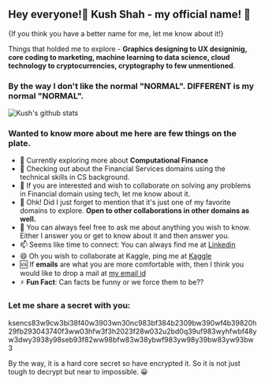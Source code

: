 ## Hey everyone!👋 Kush Shah - my official name! 🙂 
{If you think you have a better name for me, let me know about it!}

Things that holded me to explore - <b>Graphics designing to UX designinig, core coding to marketing, machine learning to data science, cloud technology to cryptocurrencies, cryptography to few unmentioned</b>. 


### By the way I don't like the normal "NORMAL". DIFFERENT is my normal "NORMAL".

![Kush's github stats](https://github-readme-stats.vercel.app/api?username=shahkv95&show_icons=true&theme=algolia&count_private=true)

### Wanted to know more about me here are few things on the plate. 

- 🔭 Currently exploring more about <b>Computational Finance</b>
- 🌱 Checking out about the Financial Services domains using the technical skills in CS background.
- 👯 If you are interested and wish to collaborate on solving any problems in Financial domain using tech, let me know about it.
- 🤔 Ohk! Did I just forget to mention that it's just one of my favorite domains to explore. <b>Open to other collaborations in other domains as well.</b>
- 💬 You can always feel free to ask me about anything you wish to know. Either I answer you or get to know about it and then answer you.
- 📫 Seems like time to connect: You can always find me at [Linkedin](https://linkedin.com/in/kush-shah-5a771b169/)
- 😄 Oh you wish to collaborate at Kaggle, ping me at [Kaggle](https://www.kaggle.com/kushshah95)
- 🆘 If <b>emails</b> are what you are more comfortable with, then I think you would like to drop a mail at [my email id](kushlinkedin@gmail.com)
- ⚡ <b>Fun Fact</b>: Can facts be funny or we force them to be??

<!--[![Top Langs](https://github-readme-stats.vercel.app/api/top-langs/?username=shahkv95&langs_count=8&theme=algolia)](https://github.com/anuraghazra/github-readme-stats) -->

### Let me share a secret with you:              
ksencs83w9cw3bi38f40w3903wn30nc983bf384b2309bw390wf4b39820h29fb293043740f3ww03hfw3f3h2023f28w032u2bd0q39uf983wyhfwbf48yw3dwy3938y98seb93f82ww98bfw83w38ybwf983yw98y39bw83yw93bw3

By the way, it is a hard core secret so have encrypted it. So it is not just tough to decrypt but near to impossible. 😀
